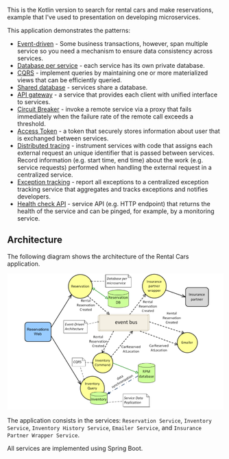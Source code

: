 This is the Kotlin version to search for rental cars and make reservations, example that I've used to presentation
on developing microservices.

This application demonstrates the patterns:

* [Event-driven](https://microservices.io/patterns/data/event-driven-architecture.html) - Some business transactions, however, span multiple service so you need a mechanism to ensure data consistency across services.
* [Database per service](https://microservices.io/patterns/data/database-per-service.html) - each service has its own private database.
* [CQRS](http://microservices.io/patterns/data/cqrs.html) - implement queries by maintaining one or more materialized views that can be efficiently queried.
* [Shared database](https://microservices.io/patterns/data/shared-database.html) - services share a database.
* [API gateway](https://microservices.io/patterns/apigateway.html) - a service that provides each client with unified interface to services.
* [Circuit Breaker](https://microservices.io/patterns/reliability/circuit-breaker.html) - invoke a remote service via a proxy that fails immediately when the failure rate of the remote call exceeds a threshold.
* [Access Token](https://microservices.io/patterns/security/access-token.html) - a token that securely stores information about user that is exchanged between services.
* [Distributed tracing](https://microservices.io/patterns/observability/distributed-tracing.html) - instrument services with code that assigns each external request an unique identifier that is passed between services. Record information (e.g. start time, end time) about the work (e.g. service requests) performed when handling the external request in a centralized service.
* [Exception tracking](https://microservices.io/patterns/observability/exception-tracking.html) - report all exceptions to a centralized exception tracking service that aggregates and tracks exceptions and notifies developers.
* [Health check API](https://microservices.io/patterns/observability/health-check-api.html) - service API (e.g. HTTP endpoint) that returns the health of the service and can be pinged, for example, by a monitoring service.

## Architecture

The following diagram shows the architecture of the Rental Cars application.

![](./images/architecture.png)

The application consists in the services: `Reservation Service`, `Inventory Service`, `Inventory History Service`, `Emailer Service`, and `Insurance Partner Wrapper Service`.

All services are implemented using Spring Boot.